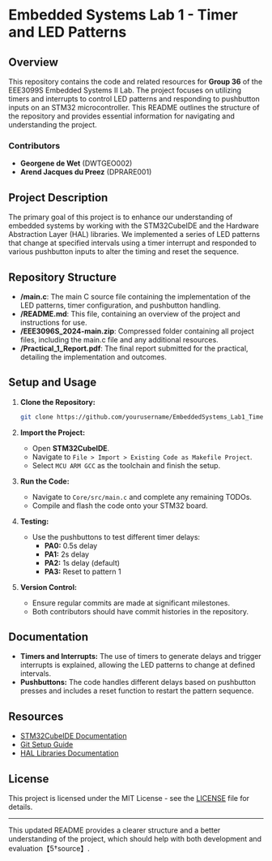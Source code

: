 
# Embedded Systems Lab 1 - Timer and LED Patterns

## Overview
This repository contains the code and related resources for **Group 36** of the EEE3099S Embedded Systems II Lab. The project focuses on utilizing timers and interrupts to control LED patterns and responding to pushbutton inputs on an STM32 microcontroller. This README outlines the structure of the repository and provides essential information for navigating and understanding the project.

### Contributors
- **Georgene de Wet** (DWTGEO002)
- **Arend Jacques du Preez** (DPRARE001)

## Project Description
The primary goal of this project is to enhance our understanding of embedded systems by working with the STM32CubeIDE and the Hardware Abstraction Layer (HAL) libraries. We implemented a series of LED patterns that change at specified intervals using a timer interrupt and responded to various pushbutton inputs to alter the timing and reset the sequence.

## Repository Structure
- **/main.c**: The main C source file containing the implementation of the LED patterns, timer configuration, and pushbutton handling.
- **/README.md**: This file, containing an overview of the project and instructions for use.
- **/EEE3096S_2024-main.zip**: Compressed folder containing all project files, including the main.c file and any additional resources.
- **/Practical_1_Report.pdf**: The final report submitted for the practical, detailing the implementation and outcomes.

## Setup and Usage
1. **Clone the Repository:**
   ```bash
   git clone https://github.com/yourusername/EmbeddedSystems_Lab1_TimerProject_Group36.git
   ```

2. **Import the Project:**
   - Open **STM32CubeIDE**.
   - Navigate to `File > Import > Existing Code as Makefile Project`.
   - Select `MCU ARM GCC` as the toolchain and finish the setup.

3. **Run the Code:**
   - Navigate to `Core/src/main.c` and complete any remaining TODOs.
   - Compile and flash the code onto your STM32 board.

4. **Testing:**
   - Use the pushbuttons to test different timer delays:
     - **PA0:** 0.5s delay
     - **PA1:** 2s delay
     - **PA2:** 1s delay (default)
     - **PA3:** Reset to pattern 1

5. **Version Control:**
   - Ensure regular commits are made at significant milestones.
   - Both contributors should have commit histories in the repository.

## Documentation
- **Timers and Interrupts:** The use of timers to generate delays and trigger interrupts is explained, allowing the LED patterns to change at defined intervals.
- **Pushbuttons:** The code handles different delays based on pushbutton presses and includes a reset function to restart the pattern sequence.

## Resources
- [STM32CubeIDE Documentation](https://www.st.com/en/development-tools/stm32cubeide.html)
- [Git Setup Guide](http://wiki.ee.uct.ac.za/Git)
- [HAL Libraries Documentation](https://www.st.com/resource/en/user_manual/um1785-description-of-stm32f0-hal-and-lowlayer-drivers-stmicroelectronics.pdf)

## License
This project is licensed under the MIT License - see the [LICENSE](LICENSE) file for details.

---

This updated README provides a clearer structure and a better understanding of the project, which should help with both development and evaluation【5†source】.
